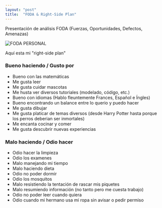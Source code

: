 ```yaml
---
layout: "post"
title:  "FODA & Right-Side Plan"
---
```


Presentación de análisis FODA (Fuerzas, Oportunidades, Defectos, Amenazas)

![FODA PERSONAL](https://www.canva.com/design/DAC-5MUBYug)

Aquí esta mi "right-side plan"

### Bueno haciendo / Gusto por
*	Bueno con las matemáticas
*	Me gusta leer
*	Me gusta cuidar mascotas
*	Me husta ver diversos tutoriales (modelado, código, etc.)
*	Bueno con idiomas (Hablo fleuntemente Frances, Español e Íngles)
*	Bueno encontrando un balance entre lo querio y puedo hacer
*	Me gusta dibujar
*	Me gusta platicar de temas diversos (desde Harry Potter hasta porque los perros deberian ser inmortales)
*	Me encanta cocinar y comer
*	Me gusta descubrir nuevas experiencias

### Malo haciendo / Odio hacer
*	Odio hacer la limpieza
*	Odio los examenes
*	Malo manejando mi tiempo
*	Malo haciendo dieta
*	Odio no poder dormir
*	Odio los mosquitos
*	Malo resistiendo la tentación de rascar mis piquetes  
*	Malo resumiendo información (no tanto pero me cuesta trabajo)
*	Odio no poder leer cuando quiera
*	Odio cuando mi hermano usa mi ropa sin avisar o pedir permiso
